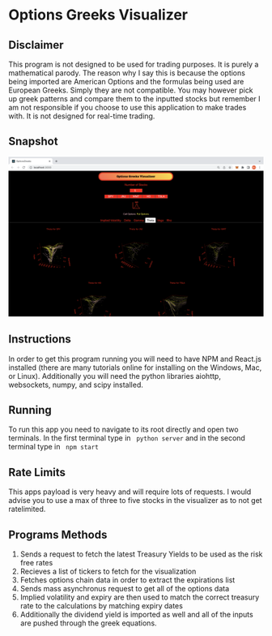 # Options Greeks Visualizer

## Disclaimer
This program is not designed to be used for trading purposes. It is purely a mathematical parody. The reason why I say this is because the options being imported are American Options and the formulas being used are European Greeks. Simply they are not compatible. You may however pick up greek patterns and compare them to the inputted stocks but remember I am not responsible if you choose to use this application to make trades with. It is not designed for real-time trading.

## Snapshot
![alt](https://github.com/marscolony2040/OpGreeks/blob/main/images/runner.png)

## Instructions
In order to get this program running you will need to have NPM and React.js installed (there are many tutorials online for installing on the Windows, Mac, or Linux). Additionally you will need the python libraries aiohttp, websockets, numpy, and scipy installed.

## Running
To run this app you need to navigate to its root directly and open two terminals. In the first terminal type in ``` python server``` and in the second terminal type in ``` npm start```

## Rate Limits
This apps payload is very heavy and will require lots of requests. I would advise you to use a max of three to five stocks in the visualizer as to not get ratelimited.

## Programs Methods
1. Sends a request to fetch the latest Treasury Yields to be used as the risk free rates
2. Recieves a list of tickers to fetch for the visualization
3. Fetches options chain data in order to extract the expirations list
4. Sends mass asynchronus request to get all of the options data
5. Implied volatility and expiry are then used to match the correct treasury rate to the calculations by matching expiry dates
6. Additionally the dividend yield is imported as well and all of the inputs are pushed through the greek equations.

